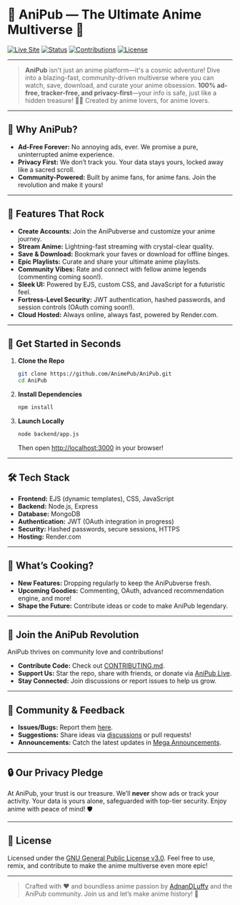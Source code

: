 # 🌌 AniPub — The Ultimate Anime Multiverse 🚀

[![Live Site](https://img.shields.io/badge/Live%20Site-anipub.adnandluffy.site-blueviolet?style=for-the-badge)](https://animehub.adnandluffy.site)
[![Status](https://img.shields.io/badge/Status-Under%20Development-orange?style=for-the-badge)](#)
[![Contributions](https://img.shields.io/badge/Contributions-Welcome-brightgreen?style=for-the-badge)](./CONTRIBUTING.md)
[![License](https://img.shields.io/badge/License-GNU%20GPLv3-blue?style=for-the-badge)](./LICENSE)

---

> **AniPub** isn't just an anime platform—it's a cosmic adventure! Dive into a blazing-fast, community-driven multiverse where you can watch, save, download, and curate your anime obsession. **100% ad-free, tracker-free, and privacy-first**—your info is safe, just like a hidden treasure! 🏴‍☠️ Created by anime lovers, for anime lovers.

---

## 🌟 Why AniPub?

- **Ad-Free Forever:** No annoying ads, ever. We promise a pure, uninterrupted anime experience.
- **Privacy First:** We don’t track you. Your data stays yours, locked away like a sacred scroll.
- **Community-Powered:** Built by anime fans, for anime fans. Join the revolution and make it yours!

---

## 🎉 Features That Rock

- **Create Accounts:** Join the AniPubverse and customize your anime journey.
- **Stream Anime:** Lightning-fast streaming with crystal-clear quality.
- **Save & Download:** Bookmark your faves or download for offline binges.
- **Epic Playlists:** Curate and share your ultimate anime playlists.
- **Community Vibes:** Rate and connect with fellow anime legends (commenting coming soon!).
- **Sleek UI:** Powered by EJS, custom CSS, and JavaScript for a futuristic feel.
- **Fortress-Level Security:** JWT authentication, hashed passwords, and session controls (OAuth coming soon!).
- **Cloud Hosted:** Always online, always fast, powered by Render.com.

---

## 🚀 Get Started in Seconds

1. **Clone the Repo**
   ```bash
   git clone https://github.com/AnimePub/AniPub.git
   cd AniPub
   ```

2. **Install Dependencies**
   ```bash
   npm install
   ```

3. **Launch Locally**
   ```bash
   node backend/app.js
   ```
   Then open [http://localhost:3000](http://localhost:3000) in your browser!

---

## 🛠️ Tech Stack

- **Frontend:** EJS (dynamic templates), CSS, JavaScript
- **Backend:** Node.js, Express
- **Database:** MongoDB
- **Authentication:** JWT (OAuth integration in progress)
- **Security:** Hashed passwords, secure sessions, HTTPS
- **Hosting:** Render.com

---

## 🧪 What’s Cooking?

- **New Features:** Dropping regularly to keep the AniPubverse fresh.
- **Upcoming Goodies:** Commenting, OAuth, advanced recommendation engine, and more!
- **Shape the Future:** Contribute ideas or code to make AniPub legendary.

---

## 🤝 Join the AniPub Revolution

AniPub thrives on community love and contributions!  
- **Contribute Code:** Check out [CONTRIBUTING.md](./CONTRIBUTING.md).  
- **Support Us:** Star the repo, share with friends, or donate via [AniPub Live](https://anipub.adnandluffy.site).  
- **Stay Connected:** Join discussions or report issues to help us grow.

---

## 💬 Community & Feedback

- **Issues/Bugs:** Report them [here](https://github.com/AnimePub/AniPub/issues).  
- **Suggestions:** Share ideas via [discussions](https://github.com/AnimePub/AniPub/discussions) or pull requests!  
- **Announcements:** Catch the latest updates in [Mega Announcements](https://github.com/AnimePub/AniPub/discussions/categories/announcements).

---

## 🔒 Our Privacy Pledge

At AniPub, your trust is our treasure. We’ll **never** show ads or track your activity. Your data is yours alone, safeguarded with top-tier security. Enjoy anime with peace of mind! 🛡️

---

## 📜 License

Licensed under the [GNU General Public License v3.0](./LICENSE). Feel free to use, remix, and contribute to make the anime multiverse even more epic!

---

> Crafted with ❤️ and boundless anime passion by [AdnanDLuffy](https://github.com/AnimePub) and the AniPub community. Join us and let’s make anime history! 🌌